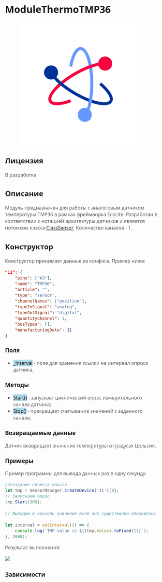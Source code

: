 <div style = "font-family: 'Open Sans', sans-serif; font-size: 16px">

# ModuleThermoTMP36

<div style = "color: #555">
    <p align="center">
    <img src="./res/logo.png" width="400" title="hover text">
    </p>
</div>

## Лицензия

<div style = "color: #555">
В разработке
</div>

## Описание
<div style = "color: #555">

Модуль предназначен для работы с аналоговым датчиком температуры TMP36 в рамках фреймворка EcoLite. Разработан в соответствии с нотацией архитектуры датчиков и является потомком класса [ClassSensor](https://github.com/Konkery/ModuleSensorArchitecture/blob/main/README.md). Количество каналов - 1. 

</div>

## Конструктор
<div style = "color: #555">

Конструктор принимает данные из конфига. Пример ниже:
```json
"11": {
    "pins": ["A3"],
    "name": "TMP36",
    "article": "",
    "type": "sensor",
    "channelNames": ["position"],
    "typeInSignal": "analog",
    "typeOutSignal": "digital",
    "quantityChannel": 1,
    "busTypes": [],
    "manufacturingData": {}
}
```
</div>

### Поля
<div style = "color: #555">

- <mark style="background-color: lightblue">_Interval</mark> - поле для хранения ссылки на интервал опроса датчика.
</div>

### Методы
<div style = "color: #555">

- <mark style="background-color: lightblue">Start()</mark> - запускает циклический опрос измерительного канала датчика;
- <mark style="background-color: lightblue">Stop()</mark> - прекращает считывание значений с заданного канала;
</div>

### Возвращаемые данные
<div style = "color: #555">
Датчик возвращает значение температуры в градусах Цельсия. 

</div>

### Примеры
<div style = "color: #555">
Пример программы для вывода данных раз в одну секунду:

```js
//Создание объекта класса
let tmp = SensorManager.CreateDevice('11')[0];
// Запускаем опрос 
tmp.Start(300);

// Выводим в консоль значение если оно существенно обновилось

let interval = setInterval(() => {
    console.log(`TMP value is ${(tmp.Value).toFixed(1)}`);
}, 2000);
```
Результат выполнения:
<div align='left'>
    <img src='./example-1.png'>
</div>

</div>

### Зависимости
<div style = "color: #555">

</div>

</div>
